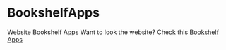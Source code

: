 # BookshelfApps
Website Bookshelf Apps
Want to look the website? Check this [Bookshelf Apps](https://nasyithm.github.io/BookshelfApps/)
